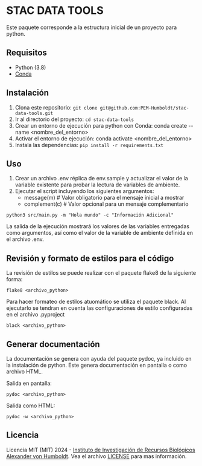 # STAC DATA TOOLS

Este paquete corresponde a la estructura inicial de un proyecto para python.

## Requisitos

- Python (3.8)
- [Conda](https://conda.io/projects/conda/en/latest/index.html)

## Instalación

1. Clona este repositorio: `git clone git@github.com:PEM-Humboldt/stac-data-tools.git`
1. Ir al directorio del proyecto: `cd stac-data-tools`
1. Crear un entorno de ejecución para python con Conda: conda create --name <nombre_del_entorno>
1. Activar el entorno de ejecución: conda activate <nombre_del_entorno>
1. Instala las dependencias: `pip install -r requirements.txt`

## Uso

1. Crear un archivo .env réplica de env.sample y actualizar el valor de la variable existente para probar la lectura de variables de ambiente.
1. Ejecutar el script incluyendo los siguientes argumentos:
    - message(m) # Valor obligatorio para el mensaje inicial a mostrar
    - complement(c) # Valor opcional para un mensaje complementario

```
python3 src/main.py -m "Hola mundo" -c "Información Adicional"
```
La salida de la ejecución mostrará los valores de las variables entregadas como argumentos, así como el valor de la variable de ambiente definida en el archivo .env.

## Revisión y formato de estilos para el código

La revisión de estilos se puede realizar con el paquete flake8 de la siguiente forma:
```
flake8 <archivo_python>
```

Para hacer formateo de estilos atuomático se utiliza el paquete black. Al ejecutarlo se tendran en cuenta las configuraciones de estilo configuradas en el archivo .pyproject
```
black <archivo_python>

```

## Generar documentación

La documentación se genera con ayuda del paquete pydoc, ya incluido en la instalación de python. Este genera documentación en pantalla o como archivo HTML.

Salida en pantalla:
```
pydoc <archivo_python>

```

Salida como HTML:
```
pydoc -w <archivo_python>

```


## Licencia

Licencia MIT (MIT) 2024 - [Instituto de Investigación de Recursos Biológicos Alexander von Humboldt](http://humboldt.org.co). Vea el archivo [LICENSE](LICENSE) para mas información.
